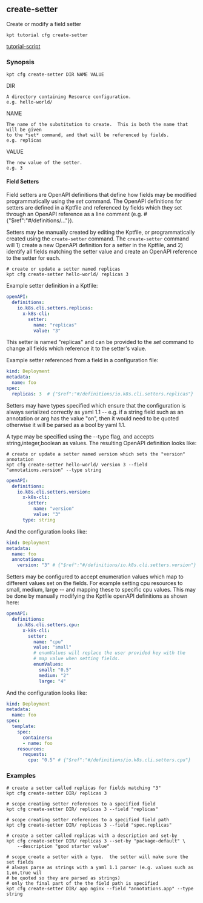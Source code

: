 ## create-setter

Create or modify a field setter

<link rel="stylesheet" type="text/css" href="/kpt/gifs/asciinema-player.css" />
<asciinema-player src="/kpt/gifs/cfg-create-setter.cast" speed="1" theme="solarized-dark" cols="100" rows="26" font-size="medium" idle-time-limit="1"></asciinema-player>
<script src="/kpt/gifs/asciinema-player.js"></script>

    kpt tutorial cfg create-setter

[tutorial-script]

### Synopsis

    kpt cfg create-setter DIR NAME VALUE

  DIR

    A directory containing Resource configuration.
    e.g. hello-world/

  NAME

    The name of the substitution to create.  This is both the name that will be given
    to the *set* command, and that will be referenced by fields.
    e.g. replicas

  VALUE

    The new value of the setter.
    e.g. 3

#### Field Setters

Field setters are OpenAPI definitions that define how fields may be modified programmatically
using the *set* command.  The OpenAPI definitions for setters are defined in a Kptfile
and referenced by fields which they set through an OpenAPI reference as a line comment
(e.g. # {"$ref":"#/definitions/..."}).

Setters may be manually created by editing the Kptfile, or programmatically created using the
`create-setter` command.  The `create-setter` command will 1) create a new OpenAPI definition
for a setter in the Kptfile, and 2) identify all fields matching the setter value and create
an OpenAPI reference to the setter for each.

    # create or update a setter named replicas
    kpt cfg create-setter hello-world/ replicas 3

Example setter definition in a Kptfile:

```yaml
openAPI:
  definitions:
    io.k8s.cli.setters.replicas:
      x-k8s-cli:
        setter:
          name: "replicas"
          value: "3"
```

This setter is named "replicas" and can be provided to the *set* command to change
all fields which reference it to the setter's value.

Example setter referenced from a field in a configuration file:

```yaml
kind: Deployment
metadata:
  name: foo
spec:
  replicas: 3  # {"$ref":"#/definitions/io.k8s.cli.setters.replicas"}
```

Setters may have types specified which ensure that the configuration is always serialized
correctly as yaml 1.1 -- e.g. if a string field such as an annotation or arg has the value
"on", then it would need to be quoted otherwise it will be parsed as a bool by yaml 1.1.

A type may be specified using the --type flag, and accepts string,integer,boolean as values.
The resulting OpenAPI definition looks like:

    # create or update a setter named version which sets the "version" annotation
    kpt cfg create-setter hello-world/ version 3 --field "annotations.version" --type string

```yaml
openAPI:
  definitions:
    io.k8s.cli.setters.version:
      x-k8s-cli:
        setter:
          name: "version"
          value: "3"
      type: string
```

And the configuration looks like:

```yaml
kind: Deployment
metadata:
  name: foo
  annotations:
    version: "3" # {"$ref":"#/definitions/io.k8s.cli.setters.version"}
```

Setters may be configured to accept enumeration values which map to different values set
on the fields.  For example setting cpu resources to small, medium, large -- and mapping
these to specific cpu values.  This may be done by manually modifying the Kptfile openAPI
definitions as shown here:

```yaml
openAPI:
  definitions:
    io.k8s.cli.setters.cpu:
      x-k8s-cli:
        setter:
          name: "cpu"
          value: "small"
          # enumValues will replace the user provided key with the
          # map value when setting fields.
          enumValues:
            small: "0.5"
            medium: "2"
            large: "4"
```

And the configuration looks like:

```yaml
kind: Deployment
metadata:
  name: foo
spec:
  template:
    spec:
      containers:
      - name: foo
    resources:
      requests:
        cpu: "0.5" # {"$ref":"#/definitions/io.k8s.cli.setters.cpu"}
```

### Examples

    # create a setter called replicas for fields matching "3"
    kpt cfg create-setter DIR/ replicas 3

    # scope creating setter references to a specified field
    kpt cfg create-setter DIR/ replicas 3 --field "replicas"

    # scope creating setter references to a specified field path
    kpt cfg create-setter DIR/ replicas 3 --field "spec.replicas"

    # create a setter called replicas with a description and set-by
    kpt cfg create-setter DIR/ replicas 3 --set-by "package-default" \
        --description "good starter value"

    # scope create a setter with a type.  the setter will make sure the set fields
    # always parse as strings with a yaml 1.1 parser (e.g. values such as 1,on,true wil
    # be quoted so they are parsed as strings)
    # only the final part of the the field path is specified
    kpt cfg create-setter DIR/ app nginx --field "annotations.app" --type string

### 

[tutorial-script]: ../gifs/cfg-create-setter.sh
